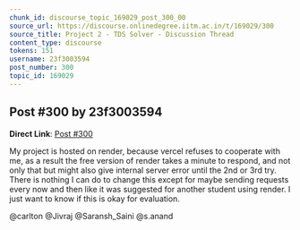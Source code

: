 ```yaml
---
chunk_id: discourse_topic_169029_post_300_00
source_url: https://discourse.onlinedegree.iitm.ac.in/t/169029/300
source_title: Project 2 - TDS Solver - Discussion Thread
content_type: discourse
tokens: 151
username: 23f3003594
post_number: 300
topic_id: 169029
---
```


## Post #300 by 23f3003594

**Direct Link**: [Post #300](https://discourse.onlinedegree.iitm.ac.in/t/169029/300)

My project is hosted on render, because vercel refuses to cooperate with me, as a result the free version of render takes a minute to respond, and not only that but might also give internal server error until the 2nd or 3rd try. There is nothing I can do to change this except for maybe sending requests every now and then like it was suggested for another student using render. I just want to know if this is okay for evaluation.

@carlton @Jivraj @Saransh_Saini @s.anand
